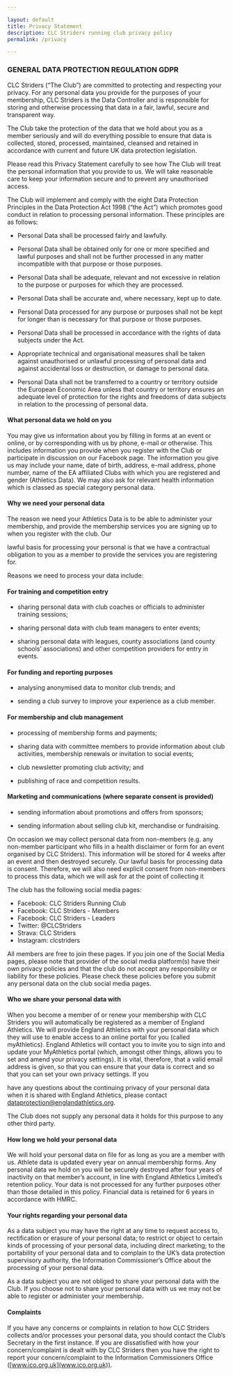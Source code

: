 ```yaml
---

layout: default
title: Privacy Statement
description: CLC Striders running club privacy policy
permalink: /privacy

---
```


### GENERAL DATA PROTECTION REGULATION GDPR

CLC Striders (“The Club”) are committed to protecting and respecting your privacy. For any personal data you provide for the purposes of your membership, CLC Striders is the Data Controller and is responsible for storing and otherwise processing that data in a fair, lawful, secure and transparent way.

The Club take the protection of the data that we hold about you as a member seriously and will do everything possible to ensure that data is collected, stored, processed, maintained, cleansed and retained in accordance with current and future UK data protection legislation.

Please read this Privacy Statement carefully to see how The Club will treat the personal information that you provide to us. We will take reasonable care to keep your information secure and to prevent any unauthorised access.

The Club will implement and comply with the eight Data Protection Principles in the Data Protection Act 1998 (“the Act”) which promotes good conduct in relation to processing personal information. These principles are as follows:

* Personal Data shall be processed fairly and lawfully.

* Personal Data shall be obtained only for one or more specified and lawful purposes and shall not be further processed in any matter incompatible with that purpose or those purposes.

* Personal Data shall be adequate, relevant and not excessive in relation to the purpose or purposes for which they are processed.

* Personal Data shall be accurate and, where necessary, kept up to date.

* Personal Data processed for any purpose or purposes shall not be kept for longer than is necessary for that purpose or those purposes.

* Personal Data shall be processed in accordance with the rights of data subjects under the Act.

* Appropriate technical and organisational measures shall be taken against unauthorised or unlawful processing of personal data and against accidental loss or destruction, or damage to personal data.

* Personal Data shall not be transferred to a country or territory outside the European Economic Area unless that country or territory ensures an adequate level of protection for the rights and freedoms of data subjects in relation to the processing of personal data.

#### What personal data we hold on you

You may give us information about you by filling in forms at an event or online, or by corresponding with us by phone, e-mail or otherwise. This includes information you provide when you register with the Club or participate in discussion on our Facebook page. The information you give us may include your name, date of birth, address, e-mail address, phone number, name of the EA affiliated Clubs with which you are registered and gender (Athletics Data). We may also ask for relevant health information which is classed as special category personal data.

#### Why we need your personal data

The reason we need your Athletics Data is to be able to administer your membership, and provide the membership services you are signing up to when you register with the club. Our

lawful basis for processing your personal is that we have a contractual obligation to you as a member to provide the services you are registering for.

Reasons we need to process your data include:

#### For training and competition entry

* sharing personal data with club coaches or officials to administer training sessions;

* sharing personal data with club team managers to enter events;

* sharing personal data with leagues, county associations (and county schools’ associations) and other competition providers for entry in events.

#### For funding and reporting purposes

* analysing anonymised data to monitor club trends; and

* sending a club survey to improve your experience as a club member.

#### For membership and club management

* processing of membership forms and payments;

* sharing data with committee members to provide information about club activities, membership renewals or invitation to social events;

* club newsletter promoting club activity; and

* publishing of race and competition results.

#### Marketing and communications (where separate consent is provided)

* sending information about promotions and offers from sponsors;

* sending information about selling club kit, merchandise or fundraising.

On occasion we may collect personal data from non-members (e.g. any non-member participant who fills in a health disclaimer or form for an event organised by CLC Striders). This information will be stored for 4 weeks after an event and then destroyed securely. Our lawful basis for processing data is consent. Therefore, we will also need explicit consent from non-members to process this data, which we will ask for at the point of collecting it

The club has the following social media pages:

* Facebook: CLC Striders Running Club
* Facebook: CLC Striders - Members
* Facebook: CLC Striders - Leaders
* Twitter: @CLCStriders
* Strava: CLC Striders
* Instagram: clcstriders

All members are free to join these pages. If you join one of the Social Media pages, please note that provider of the social media platform(s) have their own privacy policies and that the club do not accept any responsibility or liability for these policies. Please check these policies before you submit any personal data on the club social media pages.

#### Who we share your personal data with

When you become a member of or renew your membership with CLC Striders you will automatically be registered as a member of England Athletics. We will provide England Athletics with your personal data which they will use to enable access to an online portal for you (called myAthletics). England Athletics will contact you to invite you to sign into and update your MyAthletics portal (which, amongst other things, allows you to set and amend your privacy settings). It is vital, therefore, that a valid email address is given, so that you can ensure that your data is correct and so that you can set your own privacy settings. If you

have any questions about the continuing privacy of your personal data when it is shared with England Athletics, please contact <dataprotection@englandathletics.org>.

The Club does not supply any personal data it holds for this purpose to any other third party.

#### How long we hold your personal data

We will hold your personal data on file for as long as you are a member with us. Athlete data is updated every year on annual membership forms. Any personal data we hold on you will be securely destroyed after four years of inactivity on that member’s account, in line with England Athletics Limited’s retention policy. Your data is not processed for any further purposes other than those detailed in this policy. Financial data is retained for 6 years in accordance with HMRC.

#### Your rights regarding your personal data

As a data subject you may have the right at any time to request access to, rectification or erasure of your personal data; to restrict or object to certain kinds of processing of your personal data, including direct marketing; to the portability of your personal data and to complain to the UK’s data protection supervisory authority, the Information Commissioner’s Office about the processing of your personal data.

As a data subject you are not obliged to share your personal data with the Club. If you choose not to share your personal data with us we may not be able to register or administer your membership.

#### Complaints

If you have any concerns or complaints in relation to how CLC Striders collects and/or processes your personal data, you should contact the Club’s Secretary in the first instance. If you are dissatisfied with how your concern/complaint is dealt with by CLC Striders then you have the right to report your concern/complaint to the Information Commissioners Office ([www.ico.org.uk](www.ico.org.uk)).
